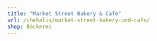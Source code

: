 ```yaml
---
title: "Market Street Bakery & Cafe"
url: /chehalis/market-street-bakery-und-cafe/
shop: Bäckerei
---
```

